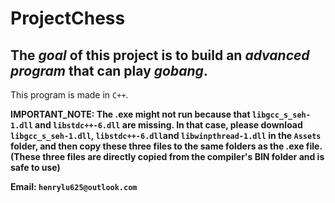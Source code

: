# ProjectChess
## The _goal_ of this project is to build an *advanced program* that can play *gobang*.
This program is made in ```C++```.

**IMPORTANT_NOTE: The .exe might not run because that  ```libgcc_s_seh-1.dll``` and ```libstdc++-6.dll``` are missing. In that case, please download ```libgcc_s_seh-1.dll```, ```libstdc++-6.dll```and ```libwinpthread-1.dll``` in the ```Assets``` folder, and then copy these three files to the same folders as the .exe file. (These three files are directly copied from the compiler's BIN folder and is safe to use)**

**Email: ```henrylu625@outlook.com```**
